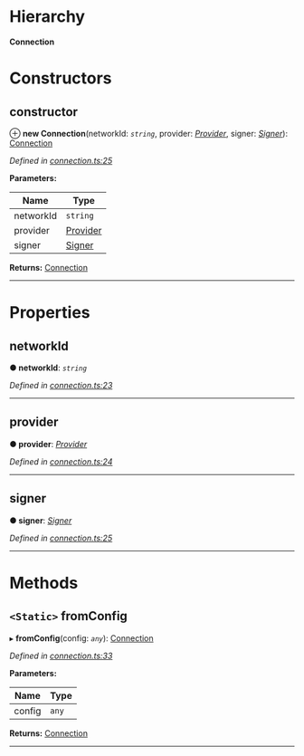 

# Hierarchy

**Connection**

# Constructors

<a id="constructor"></a>

##  constructor

⊕ **new Connection**(networkId: *`string`*, provider: *[Provider](_providers_provider_.provider.md)*, signer: *[Signer](_signer_.signer.md)*): [Connection](_connection_.connection.md)

*Defined in [connection.ts:25](https://github.com/nearprotocol/nearlib/blob/da418fd/src.ts/connection.ts#L25)*

**Parameters:**

| Name | Type |
| ------ | ------ |
| networkId | `string` |
| provider | [Provider](_providers_provider_.provider.md) |
| signer | [Signer](_signer_.signer.md) |

**Returns:** [Connection](_connection_.connection.md)

___

# Properties

<a id="networkid"></a>

##  networkId

**● networkId**: *`string`*

*Defined in [connection.ts:23](https://github.com/nearprotocol/nearlib/blob/da418fd/src.ts/connection.ts#L23)*

___
<a id="provider"></a>

##  provider

**● provider**: *[Provider](_providers_provider_.provider.md)*

*Defined in [connection.ts:24](https://github.com/nearprotocol/nearlib/blob/da418fd/src.ts/connection.ts#L24)*

___
<a id="signer"></a>

##  signer

**● signer**: *[Signer](_signer_.signer.md)*

*Defined in [connection.ts:25](https://github.com/nearprotocol/nearlib/blob/da418fd/src.ts/connection.ts#L25)*

___

# Methods

<a id="fromconfig"></a>

## `<Static>` fromConfig

▸ **fromConfig**(config: *`any`*): [Connection](_connection_.connection.md)

*Defined in [connection.ts:33](https://github.com/nearprotocol/nearlib/blob/da418fd/src.ts/connection.ts#L33)*

**Parameters:**

| Name | Type |
| ------ | ------ |
| config | `any` |

**Returns:** [Connection](_connection_.connection.md)

___

